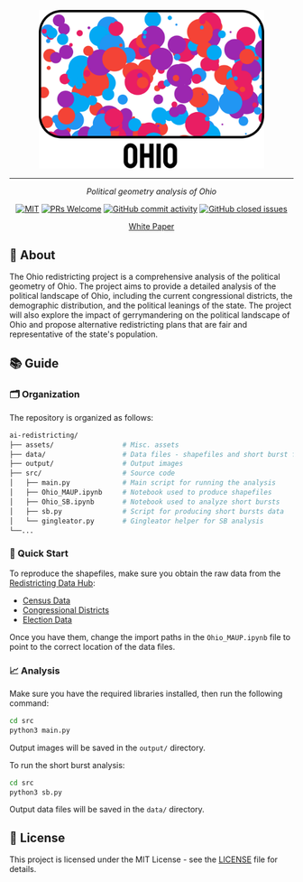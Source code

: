 <p align="center">
  <img width="400" src="https://raw.githubusercontent.com/GoodluckH/ai-redistricting/668ee05c483495fefd754643eb7f96d2914f1754/assets/logo.svg">
</p>

---

<p align="center">
  <i>Political geometry analysis of Ohio</i>
</p>

<p align="center">
  <a href="/LICENSE"><img alt="MIT" src="https://img.shields.io/github/license/goodluckh/ai-redistricting?style=flat-square"></a>
  <a href='http://makeapullrequest.com'><img alt='PRs Welcome' src='https://img.shields.io/badge/PRs-welcome-brightgreen.svg?style=flat-square'/></a>
  <a href="https://github.com/goodluckh/ai-redistricting/graphs/commit-activity"><img alt="GitHub commit activity" src="https://img.shields.io/github/commit-activity/m/goodluckh/ai-redistricting?style=flat-square"/></a>
  <a href="https://github.com/goodluckh/ai-redistricting/issues"><img alt="GitHub closed issues" src="https://img.shields.io/github/issues-closed/goodluckh/ai-redistricting?style=flat-square"/></a>
</p>

<p align="center">
  <a href="https://mochiday.co/">White Paper</a>
</p>

## 👻 About

The Ohio redistricting project is a comprehensive analysis of the
political geometry of Ohio. The project aims to provide a detailed
analysis of the political landscape of Ohio, including the current
congressional districts, the demographic distribution, and the political
leanings of the state. The project will also explore the impact of
gerrymandering on the political landscape of Ohio and propose
alternative redistricting plans that are fair and representative of the
state's population.

## 📚 Guide

### 🗂️ Organization

The repository is organized as follows:

```bash
ai-redistricting/
├── assets/                 # Misc. assets
├── data/                   # Data files - shapefiles and short burst files
├── output/                 # Output images
├── src/                    # Source code
│   ├── main.py             # Main script for running the analysis
│   ├── Ohio_MAUP.ipynb     # Notebook used to produce shapefiles
│   ├── Ohio_SB.ipynb       # Notebook used to analyze short bursts
│   ├── sb.py               # Script for producing short bursts data
│   └── gingleator.py       # Gingleator helper for SB analysis
└──...
```

### 🚀 Quick Start

To reproduce the shapefiles, make sure you obtain the raw data from the
[Redistricting Data Hub](https://redistrictingdatahub.org/):

- [Census Data](https://redistrictingdatahub.org/dataset/ohio-block-pl-94171-2020-by-table/)
- [Congressional Districts](https://redistrictingdatahub.org/dataset/2022-ohio-congressional-districts-approved-plan/)
- [Election
  Data](https://redistrictingdatahub.org/dataset/vest-2016-ohio-precinct-and-election-results/)

Once you have them, change the import paths in the `Ohio_MAUP.ipynb`
file to point to the correct location of the data files.

### 📈 Analysis

Make sure you have the required libraries installed, then run the
following command:

```bash
cd src
python3 main.py
```
Output images will be saved in the `output/` directory.


To run the short burst analysis:

```bash
cd src
python3 sb.py
```
Output data files will be saved in the `data/` directory.

## 📝 License

This project is licensed under the MIT License - see the
[LICENSE](/LICENSE) file for details.
